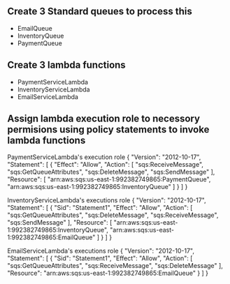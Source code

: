 ## Create 3 Standard queues to process this
- EmailQueue
- InventoryQueue
- PaymentQueue


## Create 3 lambda functions
- PaymentServiceLambda
- InventoryServiceLambda
- EmailServiceLambda

## Assign lambda execution role to necessory permisions using policy statements to invoke lambda functions
PaymentServiceLambda's execution role
{
	"Version": "2012-10-17",
	"Statement": [
		{
			"Effect": "Allow",
			"Action": [
				"sqs:ReceiveMessage",
				"sqs:GetQueueAttributes",
				"sqs:DeleteMessage",
				"sqs:SendMessage"
			],
			"Resource": [
				"arn:aws:sqs:us-east-1:992382749865:PaymentQueue",
				"arn:aws:sqs:us-east-1:992382749865:InventoryQueue"
			]
		}
	]
}

InventoryServiceLambda's executions role
{
	"Version": "2012-10-17",
	"Statement": [
		{
			"Sid": "Statement1",
			"Effect": "Allow",
			"Action": [
				"sqs:GetQueueAttributes",
				"sqs:DeleteMessage",
				"sqs:ReceiveMessage",
				"sqs:SendMessage"
			],
			"Resource": [
				"arn:aws:sqs:us-east-1:992382749865:InventoryQueue",
				"arn:aws:sqs:us-east-1:992382749865:EmailQueue"
			]
		}
	]
}

EmailServiceLambda's executions role
{
	"Version": "2012-10-17",
	"Statement": [
		{
			"Sid": "Statement1",
			"Effect": "Allow",
			"Action": [
				"sqs:GetQueueAttributes",
				"sqs:ReceiveMessage",
				"sqs:DeleteMessage"
			],
			"Resource": "arn:aws:sqs:us-east-1:992382749865:EmailQueue"
		}
	]
}
